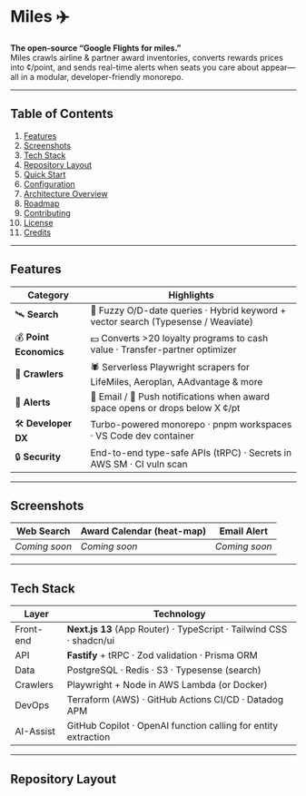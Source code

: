 # Miles ✈️

**The open-source “Google Flights for miles.”**  
Miles crawls airline & partner award inventories, converts rewards prices into ¢/point, and sends real-time alerts when seats you care about appear—all in a modular, developer-friendly monorepo.

---

## Table of Contents
1. [Features](#features)
2. [Screenshots](#screenshots)
3. [Tech Stack](#tech-stack)
4. [Repository Layout](#repository-layout)
5. [Quick Start](#quick-start)
6. [Configuration](#configuration)
7. [Architecture Overview](#architecture-overview)
8. [Roadmap](#roadmap)
9. [Contributing](#contributing)
10. [License](#license)
11. [Credits](#credits)

---

## Features

| Category | Highlights |
| -------- | ---------- |
| 🛰 **Search** | 🔎 Fuzzy O/D-date queries · Hybrid keyword + vector search (Typesense / Weaviate) |
| 💰 **Point Economics** | 💵 Converts >20 loyalty programs to cash value · Transfer-partner optimizer |
| 📡 **Crawlers** | 🕷 Serverless Playwright scrapers for LifeMiles, Aeroplan, AAdvantage & more |
| 🔔 **Alerts** | 📧 Email / 📱 Push notifications when award space opens or drops below X ¢/pt |
| 🛠 **Developer DX** | Turbo-powered monorepo · pnpm workspaces · VS Code dev container |
| 🔒 **Security** | End-to-end type-safe APIs (tRPC) · Secrets in AWS SM · CI vuln scan |

---

## Screenshots

| Web Search | Award Calendar (heat-map) | Email Alert |
| ---------- | ------------------------- | ----------- |
| *Coming soon* | *Coming soon* | *Coming soon* |

---

## Tech Stack

| Layer | Technology |
| ----- | ---------- |
| Front-end | **Next.js 13** (App Router) · TypeScript · Tailwind CSS · shadcn/ui |
| API | **Fastify** + tRPC · Zod validation · Prisma ORM |
| Data | PostgreSQL · Redis · S3 · Typesense (search) |
| Crawlers | Playwright + Node in AWS Lambda (or Docker) |
| DevOps | Terraform (AWS) · GitHub Actions CI/CD · Datadog APM |
| AI-Assist | GitHub Copilot · OpenAI function calling for entity extraction |

---

## Repository Layout

